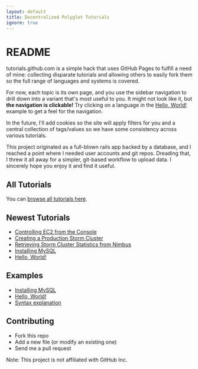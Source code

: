 ```yaml
---
layout: default
title: Decentralized Polyglot Tutorials
ignore: true
---
```


README
======

tutorials.github.com is a simple hack that uses GitHub Pages to fulfill a need of mine: collecting disparate tutorials and allowing others to easily fork them so the full range of languages and systems is covered.

For now, each topic is its own page, and you use the sidebar navigation to drill down into a variant that's most useful to you.  It might not look like it, but __the navigation is clickable!__  Try clicking on a language in the [Hello, World!](/pages/hello-world.html) example to get a feel for the navigation.

In the future, I'll add cookies so the site will apply filters for you and a central collection of tags/values so we have some consistency across various tutorials.

This project originated as a full-blown rails app backed by a database, and I reached a point where I needed user accounts and git repos.  Dreading that, I threw it all away for a simpler, git-based workflow to upload data.  I sincerely hope you enjoy it and find it useful.

All Tutorials
-------------
You can [browse all tutorials here](/pages/table-of-contents.html?ts=1340509738).

Newest Tutorials
----------------
* [Controlling EC2 from the Console](/pages/controlling-ec2-from-the-console.html?ts=1340509738)
* [Creating a Production Storm Cluster](/pages/creating-a-production-storm-cluster.html?ts=1340499018)
* [Retrieving Storm Cluster Statistics from Nimbus](/pages/retrieving-storm-data-from-nimbus.html?ts=1340499018)
* [Installing MySQL](/pages/installing-mysql.html?ts=1340499018)
* [Hello, World!](/pages/hello-world.html?ts=1340499018)

Examples
--------
* [Installing MySQL](/pages/installing-mysql.html?ts=1340499018)
* [Hello, World!](/pages/hello-world.html?ts=1340499018)
* [Syntax explanation](/pages/explanation.html?ts=1340499018)

Contributing
------------

- Fork this repo
- Add a new file (or modify an existing one)
- Send me a pull request

Note: This project is not affiliated with GitHub Inc.
